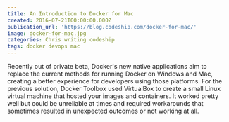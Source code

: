 ```yaml
---
title: An Introduction to Docker for Mac
created: 2016-07-21T00:00:00.000Z
publication_url: 'https://blog.codeship.com/docker-for-mac/'
image: docker-for-mac.jpg
categories: Chris writing codeship
tags: docker devops mac
---
```


Recently out of private beta, Docker's new native applications aim to replace the current methods for running Docker on Windows and Mac, creating a better experience for developers using those platforms. For the previous solution, Docker Toolbox used VirtualBox to create a small Linux virtual machine that hosted your images and containers. It worked pretty well but could be unreliable at times and required workarounds that sometimes resulted in unexpected outcomes or not working at all.
